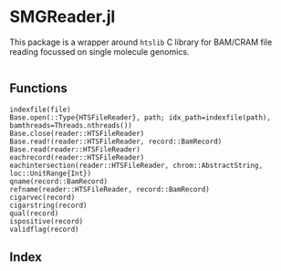 # SMGReader.jl

This package is a wrapper around `htslib` C library for BAM/CRAM file reading focussed on single molecule genomics.


```@contents
```

## Functions

```@docs
indexfile(file)
Base.open(::Type{HTSFileReader}, path; idx_path=indexfile(path), bamthreads=Threads.nthreads())
Base.close(reader::HTSFileReader)
Base.read!(reader::HTSFileReader, record::BamRecord)
Base.read(reader::HTSFileReader)
eachrecord(reader::HTSFileReader)
eachintersection(reader::HTSFileReader, chrom::AbstractString, loc::UnitRange{Int})
qname(record::BamRecord)
refname(reader::HTSFileReader, record::BamRecord)
cigarvec(record)
cigarstring(record)
qual(record)
ispositive(record)
validflag(record)
```

## Index

```@index
```